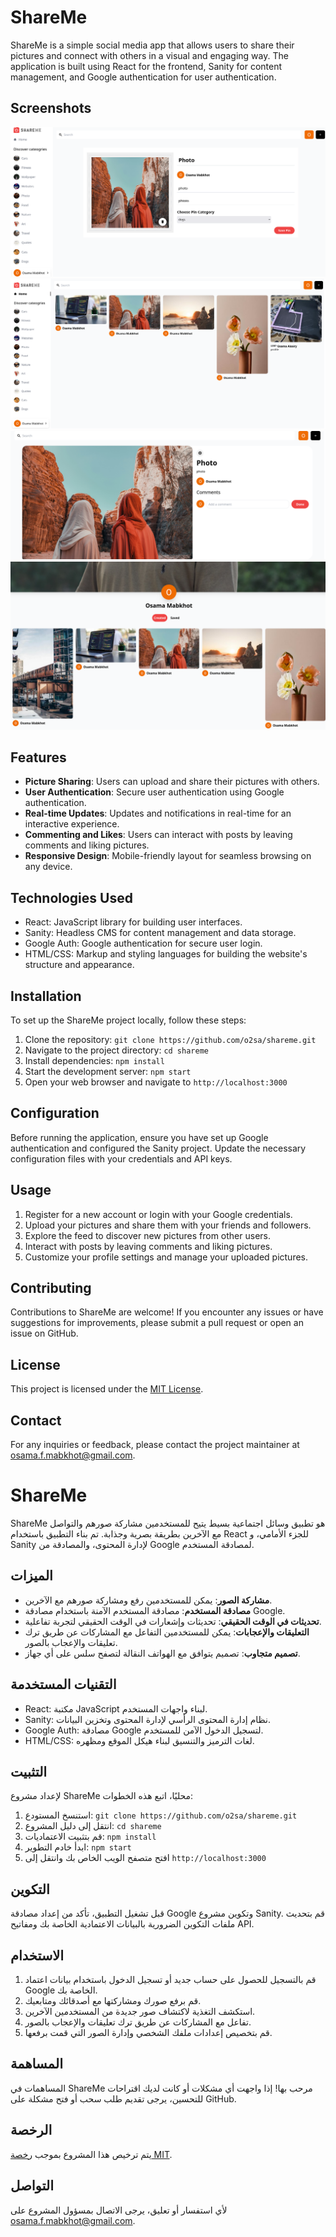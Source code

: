 # ShareMe

ShareMe is a simple social media app that allows users to share their pictures and connect with others in a visual and engaging way. The application is built using React for the frontend, Sanity for content management, and Google authentication for user authentication.

## Screenshots

![Screenshot 1](/screenshots/newname_1.png)
![Screenshot 2](/screenshots/newname_2.png)
![Screenshot 3](/screenshots/newname_3.png)
![Screenshot 4](/screenshots/newname_4.png)


## Features

- **Picture Sharing**: Users can upload and share their pictures with others.
- **User Authentication**: Secure user authentication using Google authentication.
- **Real-time Updates**: Updates and notifications in real-time for an interactive experience.
- **Commenting and Likes**: Users can interact with posts by leaving comments and liking pictures.
- **Responsive Design**: Mobile-friendly layout for seamless browsing on any device.

## Technologies Used

- React: JavaScript library for building user interfaces.
- Sanity: Headless CMS for content management and data storage.
- Google Auth: Google authentication for secure user login.
- HTML/CSS: Markup and styling languages for building the website's structure and appearance.

## Installation

To set up the ShareMe project locally, follow these steps:

1. Clone the repository: `git clone https://github.com/o2sa/shareme.git`
2. Navigate to the project directory: `cd shareme`
3. Install dependencies: `npm install`
4. Start the development server: `npm start`
5. Open your web browser and navigate to `http://localhost:3000`

## Configuration

Before running the application, ensure you have set up Google authentication and configured the Sanity project. Update the necessary configuration files with your credentials and API keys.

## Usage

1. Register for a new account or login with your Google credentials.
2. Upload your pictures and share them with your friends and followers.
3. Explore the feed to discover new pictures from other users.
4. Interact with posts by leaving comments and liking pictures.
5. Customize your profile settings and manage your uploaded pictures.

## Contributing

Contributions to ShareMe are welcome! If you encounter any issues or have suggestions for improvements, please submit a pull request or open an issue on GitHub.

## License

This project is licensed under the [MIT License](LICENSE).

## Contact

For any inquiries or feedback, please contact the project maintainer at [osama.f.mabkhot@gmail.com](mailto:osama.f.mabkhot@gmail.com).





# ShareMe

ShareMe هو تطبيق وسائل اجتماعية بسيط يتيح للمستخدمين مشاركة صورهم والتواصل مع الآخرين بطريقة بصرية وجذابة. تم بناء التطبيق باستخدام React للجزء الأمامي، و Sanity لإدارة المحتوى، والمصادقة من Google لمصادقة المستخدم.

## الميزات

- **مشاركة الصور**: يمكن للمستخدمين رفع ومشاركة صورهم مع الآخرين.
- **مصادقة المستخدم**: مصادقة المستخدم الآمنة باستخدام مصادقة Google.
- **تحديثات في الوقت الحقيقي**: تحديثات وإشعارات في الوقت الحقيقي لتجربة تفاعلية.
- **التعليقات والإعجابات**: يمكن للمستخدمين التفاعل مع المشاركات عن طريق ترك تعليقات والإعجاب بالصور.
- **تصميم متجاوب**: تصميم يتوافق مع الهواتف النقالة لتصفح سلس على أي جهاز.

## التقنيات المستخدمة

- React: مكتبة JavaScript لبناء واجهات المستخدم.
- Sanity: نظام إدارة المحتوى الرأسي لإدارة المحتوى وتخزين البيانات.
- Google Auth: مصادقة Google لتسجيل الدخول الآمن للمستخدم.
- HTML/CSS: لغات الترميز والتنسيق لبناء هيكل الموقع ومظهره.

## التثبيت

لإعداد مشروع ShareMe محليًا، اتبع هذه الخطوات:

1. استنسخ المستودع: `git clone https://github.com/o2sa/shareme.git`
2. انتقل إلى دليل المشروع: `cd shareme`
3. قم بتثبيت الاعتماديات: `npm install`
4. ابدأ خادم التطوير: `npm start`
5. افتح متصفح الويب الخاص بك وانتقل إلى `http://localhost:3000`

## التكوين

قبل تشغيل التطبيق، تأكد من إعداد مصادقة Google وتكوين مشروع Sanity. قم بتحديث ملفات التكوين الضرورية بالبيانات الاعتمادية الخاصة بك ومفاتيح API.

## الاستخدام

1. قم بالتسجيل للحصول على حساب جديد أو تسجيل الدخول باستخدام بيانات اعتماد Google الخاصة بك.
2. قم برفع صورك ومشاركتها مع أصدقائك ومتابعيك.
3. استكشف التغذية لاكتشاف صور جديدة من المستخدمين الآخرين.
4. تفاعل مع المشاركات عن طريق ترك تعليقات والإعجاب بالصور.
5. قم بتخصيص إعدادات ملفك الشخصي وإدارة الصور التي قمت برفعها.

## المساهمة

المساهمات في ShareMe مرحب بها! إذا واجهت أي مشكلات أو كانت لديك اقتراحات للتحسين، يرجى تقديم طلب سحب أو فتح مشكلة على GitHub.

## الرخصة

يتم ترخيص هذا المشروع بموجب [رخصة MIT](LICENSE).

## التواصل

لأي استفسار أو تعليق، يرجى الاتصال بمسؤول المشروع على [osama.f.mabkhot@gmail.com](mailto:osama.f.mabkhot@gmail.com).

